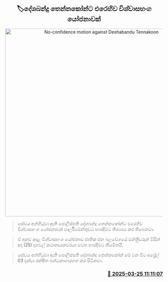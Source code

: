 <p align='center'><b><h2 align='center' title='No-confidence motion against Deshabandu Tennakoon'>🏷දේශබන්දු තෙන්නකෝන්ට එරෙහිව විශ්වාසභංග යෝජනාවක්</h2></b></p>
<p align='center'><img src='https://helakuru.sgp1.cdn.digitaloceanspaces.com/esana/images/lib/deshabandu-tennakoon-yi.jpg' width='600' alt='No-confidence motion against Deshabandu Tennakoon'></p>

> සේවය අත්හිටුවා ඇති පොලිස්පති දේශබන්දු තෙන්නකෝන්ට එරෙහිව විශ්වාසභංග යෝජනාවක් පාර්ලිමේන්තුවට භාරදීමට තීරණය කර තිබෙනවා.

> ඒ අනුව අදාළ විශ්වාසභංග යෝජනාව ජාතික ජන බලවේගයේ මන්ත්‍රීවරුන් විසින් අද (25) දහවල් කථානායකවරයා වෙත භාරදීමට නියමිතයි.

> සේවය අත්හිටුවා ඇති පොලිස්පති දේශබන්දු තෙන්නකෝන් මේ වන විට අප්‍රේල් 03 දක්වා රක්ෂිත බන්ධනාගාරගත කර සිටිනවා.



<h3 align='right'><a href='https://www.helakuru.lk/esana/p/108620/'>📅 2025-03-25 11:11:07</a></h3>

